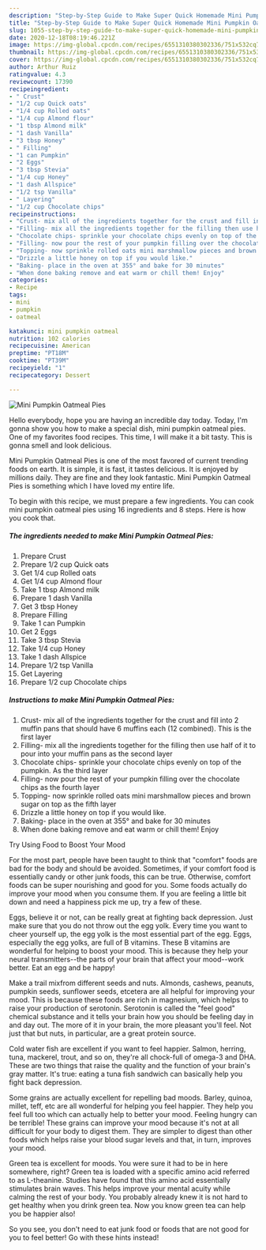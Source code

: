 ```yaml
---
description: "Step-by-Step Guide to Make Super Quick Homemade Mini Pumpkin Oatmeal Pies"
title: "Step-by-Step Guide to Make Super Quick Homemade Mini Pumpkin Oatmeal Pies"
slug: 1055-step-by-step-guide-to-make-super-quick-homemade-mini-pumpkin-oatmeal-pies
date: 2020-12-18T08:19:46.221Z
image: https://img-global.cpcdn.com/recipes/6551310380302336/751x532cq70/mini-pumpkin-oatmeal-pies-recipe-main-photo.jpg
thumbnail: https://img-global.cpcdn.com/recipes/6551310380302336/751x532cq70/mini-pumpkin-oatmeal-pies-recipe-main-photo.jpg
cover: https://img-global.cpcdn.com/recipes/6551310380302336/751x532cq70/mini-pumpkin-oatmeal-pies-recipe-main-photo.jpg
author: Arthur Ruiz
ratingvalue: 4.3
reviewcount: 17390
recipeingredient:
- " Crust"
- "1/2 cup Quick oats"
- "1/4 cup Rolled oats"
- "1/4 cup Almond flour"
- "1 tbsp Almond milk"
- "1 dash Vanilla"
- "3 tbsp Honey"
- " Filling"
- "1 can Pumpkin"
- "2 Eggs"
- "3 tbsp Stevia"
- "1/4 cup Honey"
- "1 dash Allspice"
- "1/2 tsp Vanilla"
- " Layering"
- "1/2 cup Chocolate chips"
recipeinstructions:
- "Crust- mix all of the ingredients together for the crust and fill into 2 muffin pans that should have 6 muffins each (12 combined). This is the first layer"
- "Filling- mix all the ingredients together for the filling then use half of it to pour into your muffin pans as the second layer"
- "Chocolate chips- sprinkle your chocolate chips evenly on top of the pumpkin. As the third layer"
- "Filling- now pour the rest of your pumpkin filling over the chocolate chips as the fourth layer"
- "Topping- now sprinkle rolled oats mini marshmallow pieces and brown sugar on top as the fifth layer"
- "Drizzle a little honey on top if you would like."
- "Baking- place in the oven at 355° and bake for 30 minutes"
- "When done baking remove and eat warm or chill them! Enjoy"
categories:
- Recipe
tags:
- mini
- pumpkin
- oatmeal

katakunci: mini pumpkin oatmeal 
nutrition: 102 calories
recipecuisine: American
preptime: "PT18M"
cooktime: "PT39M"
recipeyield: "1"
recipecategory: Dessert

---
```



![Mini Pumpkin Oatmeal Pies](https://img-global.cpcdn.com/recipes/6551310380302336/751x532cq70/mini-pumpkin-oatmeal-pies-recipe-main-photo.jpg)

Hello everybody, hope you are having an incredible day today. Today, I'm gonna show you how to make a special dish, mini pumpkin oatmeal pies. One of my favorites food recipes. This time, I will make it a bit tasty. This is gonna smell and look delicious.

Mini Pumpkin Oatmeal Pies is one of the most favored of current trending foods on earth. It is simple, it is fast, it tastes delicious. It is enjoyed by millions daily. They are fine and they look fantastic. Mini Pumpkin Oatmeal Pies is something which I have loved my entire life.




To begin with this recipe, we must prepare a few ingredients. You can cook mini pumpkin oatmeal pies using 16 ingredients and 8 steps. Here is how you cook that.

<!--inarticleads1-->

##### The ingredients needed to make Mini Pumpkin Oatmeal Pies:

1. Prepare  Crust
1. Prepare 1/2 cup Quick oats
1. Get 1/4 cup Rolled oats
1. Get 1/4 cup Almond flour
1. Take 1 tbsp Almond milk
1. Prepare 1 dash Vanilla
1. Get 3 tbsp Honey
1. Prepare  Filling
1. Take 1 can Pumpkin
1. Get 2 Eggs
1. Take 3 tbsp Stevia
1. Take 1/4 cup Honey
1. Take 1 dash Allspice
1. Prepare 1/2 tsp Vanilla
1. Get  Layering
1. Prepare 1/2 cup Chocolate chips




<!--inarticleads2-->

##### Instructions to make Mini Pumpkin Oatmeal Pies:

1. Crust- mix all of the ingredients together for the crust and fill into 2 muffin pans that should have 6 muffins each (12 combined). This is the first layer
1. Filling- mix all the ingredients together for the filling then use half of it to pour into your muffin pans as the second layer
1. Chocolate chips- sprinkle your chocolate chips evenly on top of the pumpkin. As the third layer
1. Filling- now pour the rest of your pumpkin filling over the chocolate chips as the fourth layer
1. Topping- now sprinkle rolled oats mini marshmallow pieces and brown sugar on top as the fifth layer
1. Drizzle a little honey on top if you would like.
1. Baking- place in the oven at 355° and bake for 30 minutes
1. When done baking remove and eat warm or chill them! Enjoy




Try Using Food to Boost Your Mood


For the most part, people have been taught to think that "comfort" foods are bad for the body and should be avoided. Sometimes, if your comfort food is essentially candy or other junk foods, this can be true. Otherwise, comfort foods can be super nourishing and good for you. Some foods actually do improve your mood when you consume them. If you are feeling a little bit down and need a happiness pick me up, try a few of these.

Eggs, believe it or not, can be really great at fighting back depression. Just make sure that you do not throw out the egg yolk. Every time you want to cheer yourself up, the egg yolk is the most essential part of the egg. Eggs, especially the egg yolks, are full of B vitamins. These B vitamins are wonderful for helping to boost your mood. This is because they help your neural transmitters--the parts of your brain that affect your mood--work better. Eat an egg and be happy!

Make a trail mixfrom different seeds and nuts. Almonds, cashews, peanuts, pumpkin seeds, sunflower seeds, etcetera are all helpful for improving your mood. This is because these foods are rich in magnesium, which helps to raise your production of serotonin. Serotonin is called the "feel good" chemical substance and it tells your brain how you should be feeling day in and day out. The more of it in your brain, the more pleasant you'll feel. Not just that but nuts, in particular, are a great protein source.

Cold water fish are excellent if you want to feel happier. Salmon, herring, tuna, mackerel, trout, and so on, they're all chock-full of omega-3 and DHA. These are two things that raise the quality and the function of your brain's gray matter. It's true: eating a tuna fish sandwich can basically help you fight back depression. 

Some grains are actually excellent for repelling bad moods. Barley, quinoa, millet, teff, etc are all wonderful for helping you feel happier. They help you feel full too which can actually help to better your mood. Feeling hungry can be terrible! These grains can improve your mood because it's not at all difficult for your body to digest them. They are simpler to digest than other foods which helps raise your blood sugar levels and that, in turn, improves your mood.

Green tea is excellent for moods. You were sure it had to be in here somewhere, right? Green tea is loaded with a specific amino acid referred to as L-theanine. Studies have found that this amino acid essentially stimulates brain waves. This helps improve your mental acuity while calming the rest of your body. You probably already knew it is not hard to get healthy when you drink green tea. Now you know green tea can help you be happier also!

So you see, you don't need to eat junk food or foods that are not good for you to feel better! Go  with  these hints  instead!

